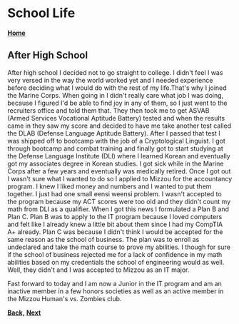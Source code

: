 # School Life

**[Home](README.md)**
## After High School
After high school I decided not to go straight to college. I didn't feel I was very versed in the way the world worked yet and I needed experience before deciding what I would do with the rest of my life.That's why I joined the Marine Corps. When going in I didn't really care what job I was doing, because I figured I'd be able to find joy in any of them, so I just went to the recruiters office and told them that. They then took me to get ASVAB (Armed Services Vocational Aptitude Battery) tested and when the results came in they saw my score and decided to have me take another test called the DLAB (Defense Language Aptitude Battery). After I passed that test I was shipped off to bootcamp with the job of a Cryptological Linguist. I got through bootcamp and combat training and finally got to start studying at the Defense Language Institute (DLI) where I learned Korean and eventually got my associates degree in Korean studies. I got sick while in the Marine Corps after a few years and eventually was medically retired. Once I got out I wasn't sure what I wanted to do so I applied to Mizzou for the accountancy program. I knew I liked money and numbers and I wanted to put them together. I just had one small eensi weensi problem. I wasn't accepted to the program  because my ACT scores were too old and they didn't count my math from DLI as a qualifier. When I got this news I formulated a Plan B and Plan C. Plan B was to apply to the IT program because I loved computers and felt like I already knew a little bit about them since I had my CompTIA A+ already. Plan C was because I didn't think I would be accepted for the same reason as the school of business. The plan was to enroll as undeclared and take the math course to prove my abilities. I though for sure if the school of business rejected me for a lack of confidence in my math abilities based on my credentials the school of engineering would as well. Well, they didn't and I was accepted to Mizzou as an IT major. 
    
Fast forward to today and I am now a Junior in the IT program and am an inactive member in a few honors societies as well as an active member in the Mizzou Human's vs. Zombies club. 
      
**[Back,](README.md)** **[Next](WorkLife.md)**

